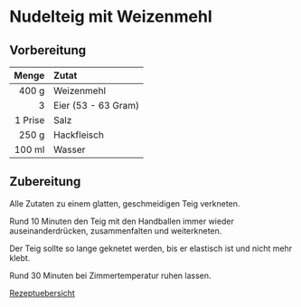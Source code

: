 # Nudelteig mit Weizenmehl

## Vorbereitung 

|    Menge | Zutat                         |
| --------:|:----------------------------- |
|    400 g | Weizenmehl                    |
|        3 | Eier (53 - 63 Gram)           |
|  1 Prise | Salz                          |
|    250 g | Hackfleisch                   |
|   100 ml | Wasser                        |

## Zubereitung

Alle Zutaten zu einem glatten, geschmeidigen Teig verkneten.

Rund 10 Minuten den Teig mit den Handballen immer wieder auseinanderdrücken, zusammenfalten und weiterkneten.

Der Teig sollte so lange geknetet werden, bis er elastisch ist und nicht mehr klebt.

Rund 30 Minuten bei Zimmertemperatur ruhen lassen.

[Rezeptuebersicht](./index.md)